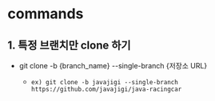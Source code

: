 # commands

## 1. 특정 브랜치만 clone 하기&#x20;

* git clone -b {branch\_name} --single-branch {저장소 URL}
  * ```
    ex) git clone -b javajigi --single-branch https://github.com/javajigi/java-racingcar
    ```

